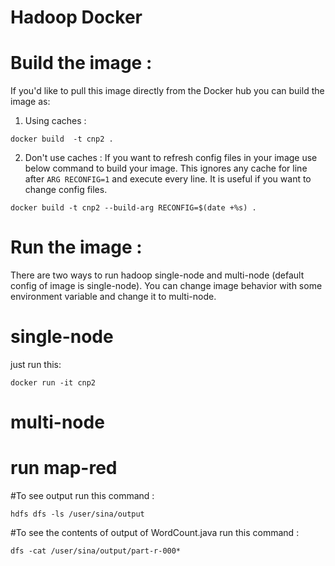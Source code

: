 # Hadoop Docker 

# Build the image :

If you'd like to pull this image directly from the Docker hub you can build the image as:

1. Using caches :

```
docker build  -t cnp2 .
```

2. Don't use caches :
If you want to refresh config files in your image use below command to build your image. This ignores any cache for line
 after `ARG RECONFIG=1` and execute  every line. It is useful if you want to change config files.

```
docker build -t cnp2 --build-arg RECONFIG=$(date +%s) . 
```

# Run the image :
There are two ways to run hadoop single-node and multi-node (default config of image is single-node). You can change image 
 behavior with some environment variable and change it to multi-node.
 
# single-node
just run this: 
```
docker run -it cnp2 
```

# multi-node



# run map-red

#To see output run this command :
```
hdfs dfs -ls /user/sina/output
```

#To see the contents of output of WordCount.java run this command :
```
dfs -cat /user/sina/output/part-r-000*
```


